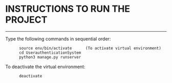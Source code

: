 

# INSTRUCTIONS TO RUN THE PROJECT
----------------------------

Type the following commands in sequential order:

          source env/bin/activate      (To activate virtual environment)
          cd UserauthenticationSystem
          python3 manage.py runserver  
To deactivate the virtual environment:

          deactivate            